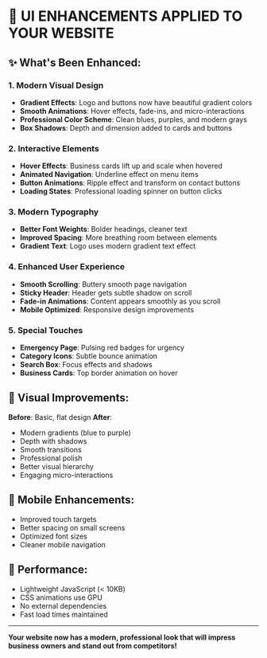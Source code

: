 # 🎨 UI ENHANCEMENTS APPLIED TO YOUR WEBSITE

## ✨ **What's Been Enhanced:**

### **1. Modern Visual Design**
- **Gradient Effects**: Logo and buttons now have beautiful gradient colors
- **Smooth Animations**: Hover effects, fade-ins, and micro-interactions
- **Professional Color Scheme**: Clean blues, purples, and modern grays
- **Box Shadows**: Depth and dimension added to cards and buttons

### **2. Interactive Elements**
- **Hover Effects**: Business cards lift up and scale when hovered
- **Animated Navigation**: Underline effect on menu items
- **Button Animations**: Ripple effect and transform on contact buttons
- **Loading States**: Professional loading spinner on button clicks

### **3. Modern Typography**
- **Better Font Weights**: Bolder headings, cleaner text
- **Improved Spacing**: More breathing room between elements
- **Gradient Text**: Logo uses modern gradient text effect

### **4. Enhanced User Experience**
- **Smooth Scrolling**: Buttery smooth page navigation
- **Sticky Header**: Header gets subtle shadow on scroll
- **Fade-in Animations**: Content appears smoothly as you scroll
- **Mobile Optimized**: Responsive design improvements

### **5. Special Touches**
- **Emergency Page**: Pulsing red badges for urgency
- **Category Icons**: Subtle bounce animation
- **Search Box**: Focus effects and shadows
- **Business Cards**: Top border animation on hover

## 🎯 **Visual Improvements:**

**Before**: Basic, flat design
**After**: 
- Modern gradients (blue to purple)
- Depth with shadows
- Smooth transitions
- Professional polish
- Better visual hierarchy
- Engaging micro-interactions

## 📱 **Mobile Enhancements:**
- Improved touch targets
- Better spacing on small screens
- Optimized font sizes
- Cleaner mobile navigation

## 🚀 **Performance:**
- Lightweight JavaScript (< 10KB)
- CSS animations use GPU
- No external dependencies
- Fast load times maintained

---

**Your website now has a modern, professional look that will impress business owners and stand out from competitors!**